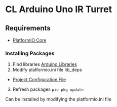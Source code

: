 # CL Arduino Uno IR Turret 

## Requirements
 - [PlatformIO Core](https://docs.platformio.org/en/latest/core/installation/index.html)

### Installing Packages
1. Find libraries
[Arduino Libraries](https://www.arduinolibraries.info)
2. Modify platformio.ini file lib_deps
 - [Project Configuration File](https://docs.platformio.org/en/latest/projectconf/index.html)
3. Refresh packages `pio pkg update`

Can be installed by modifying the platformio.ini file